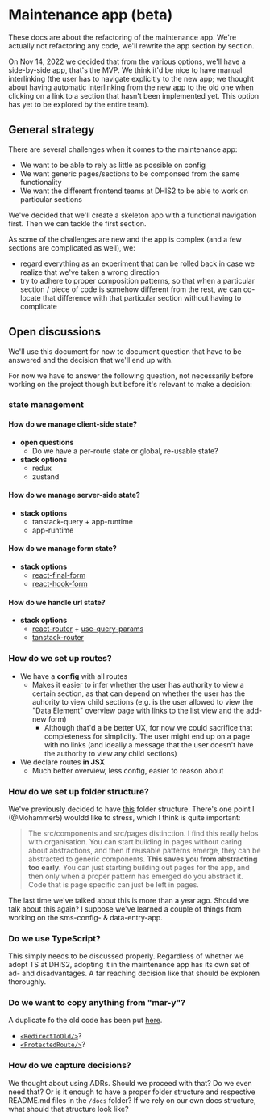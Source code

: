 # Maintenance app (beta)

These docs are about the refactoring of the maintenance app. We're actually not
refactoring any code, we'll rewrite the app section by section.

On Nov 14, 2022 we decided that from the various options, we'll have a
side-by-side app, that's the MVP. We think it'd be nice to have manual
interlinking (the user has to navigate explicitly to the new app; we thought
about having automatic interlinking from the new app to the old one when
clicking on a link to a section that hasn't been implemented yet. This option
has yet to be explored by the entire team).

## General strategy

There are several challenges when it comes to the maintenance app:

* We want to be able to rely as little as possible on config
* We want generic pages/sections to be componsed from the same functionality
* We want the different frontend teams at DHIS2 to be able to work on
  particular sections

We've decided that we'll create a skeleton app with a functional navigation
first. Then we can tackle the first section.

As some of the challenges are new and the app is complex (and a few sections
are complicated as well), we:

* regard everything as an experiment that can be rolled back in case we realize
  that we've taken a wrong direction
* try to adhere to proper composition patterns, so that when a particular
  section / piece of code is somehow different from the rest, we can co-locate
  that difference with that particular section without having to complicate

## Open discussions

We'll use this document for now to document question that have to be answered
and the decision that we'll end up with.

For now we have to answer the following question, not necessarily before
working on the project though but before it's relevant to make a decision:

### state management

#### How do we manage client-side state?

- **open questions**
  - Do we have a per-route state or global, re-usable state?
- **stack options**
  - redux
  - zustand

#### How do we manage server-side state?

- **stack options**
  - tanstack-query + app-runtime
  - app-runtime

#### How do we manage form state?

- **stack options**
  - [react-final-form](https://final-form.org/react)
  - [react-hook-form](https://react-hook-form.com/)

#### How do we handle url state?

- **stack options**
  - [react-router](https://reactrouter.com/en/main) +
    [use-query-params](https://github.com/pbeshai/use-query-params)
  - [tanstack-router](https://tanstack.com/router/v1)

### How do we set up **routes**?

- We have a **config** with all routes
  - Makes it easier to infer whether the user has authority to view a certain
    section, as that can depend on whether the user has the auhority to view
    child sections (e.g. is the user allowed to view the "Data Element"
    overview page with links to the list view and the add-new form)
    - Although that'd a be better UX, for now we could sacrifice that
      completeness for simplicity. The user might end up on a page with no
      links (and ideally a message that the user doesn't have the authority to
      view any child sections)
- We declare routes **in JSX**
  - Much better overview, less config, easier to reason about

### How do we set up folder structure?

We've previously decided to have
[this](https://github.com/dhis2/notes/discussions/248) folder structure.
There's one point I (@Mohammer5) wouldd like to stress, which I think is quite
important:

> The src/components and src/pages distinction. I find this really helps
> with organisation. You can start building in pages without caring about
> abstractions, and then if reusable patterns emerge, they can be
> abstracted to generic components. **This saves you from abstracting too
> early.** You can just starting building out pages for the app, and then
> only when a proper pattern has emerged do you abstract it. Code that is
> page specific can just be left in pages.

The last time we've talked about this is more than a year ago. Should we
talk about this again? I suppose we've learned a couple of things from
working on the sms-config- & data-entry-app.

### Do we use TypeScript?

This simply needs to be discussed properly. Regardless of whether we adopt TS
at DHIS2, adopting it in the maintenance app has its own set of ad- and
disadvantages. A far reaching decision like that should be exploren thoroughly.

### Do we want to copy anything from "mar-y"?

A duplicate fo the old code has been put [here](https://github.com/Mohammer5/mar-y).

* [`<RedirectToOld/>`](https://github.com/Mohammer5/mar-y/blob/780633baf1f575abda9adaae4cd8770dec9a772d/src/views/RedirectToOld.js)?
* [`<ProtectedRoute/>`](https://github.com/Mohammer5/mar-y/blob/master/src/modules/Navigation/ProtectedRoute.js)?

### How do we capture decisions?

We thought about using ADRs. Should we proceed with that? Do we even need that?
Or is it enough to have a proper folder structure and respective README.md
files in the `/docs` folder? If we rely on our own docs structure, what should
that structure look like?
